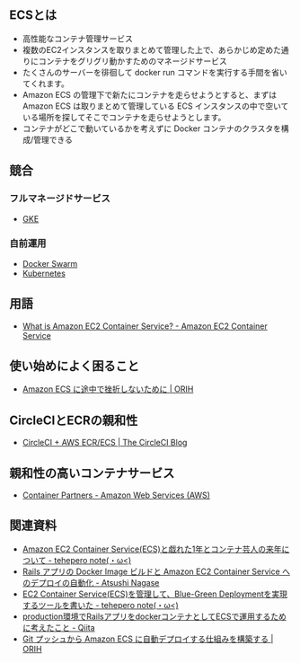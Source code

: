 ## ECSとは
* 高性能なコンテナ管理サービス
* 複数のEC2インスタンスを取りまとめて管理した上で、あらかじめ定めた通りにコンテナをグリグリ動かすためのマネージドサービス
* たくさんのサーバーを徘徊して docker run コマンドを実行する手間を省いてくれます。
* Amazon ECS の管理下で新たにコンテナを走らせようとすると、まずは Amazon ECS は取りまとめて管理している ECS インスタンスの中で空いている場所を探してそこでコンテナを走らせようとします。
* コンテナがどこで動いているかを考えずに Docker コンテナのクラスタを構成/管理できる

## 競合
### フルマネージドサービス
* [GKE](https://cloud.google.com/container-engine/?hl=ja)

### 自前運用
* [Docker Swarm](https://docs.docker.com/swarm/)
* [Kubernetes](http://kubernetes.io/)

## 用語
* [What is Amazon EC2 Container Service? - Amazon EC2 Container Service](http://docs.aws.amazon.com/ja_jp/AmazonECS/latest/developerguide/Welcome.html)

## 使い始めによく困ること
* [Amazon ECS に途中で挫折しないために | ORIH](http://orih.io/2015/12/a-few-things-i-wanted-to-know-before-playing-with-amazon-ecs/)

## CircleCIとECRの親和性
* [CircleCI + AWS ECR/ECS | The CircleCI Blog](http://blog.circleci.com/circleci-aws-ecrecs/)

## 親和性の高いコンテナサービス
* [Container Partners - Amazon Web Services (AWS)](https://aws.amazon.com/jp/containers/partners/)

## 関連資料
* [Amazon EC2 Container Service(ECS)と戯れた1年とコンテナ芸人の来年について - tehepero note(・ω<)](http://stormcat.hatenablog.com/entry/2015/12/21/210000)
* [Rails アプリの Docker Image ビルドと Amazon EC2 Container Service へのデプロイの自動化 - Atsushi Nagase](https://ja.ngs.io/2015/09/14/ecs-docker-rails/)
* [EC2 Container Service(ECS)を管理して、Blue-Green Deploymentを実現するツールを書いた - tehepero note(・ω<)](http://blog.stormcat.io/entry/2015/07/22/130000)
* [production環境でRailsアプリをdockerコンテナとしてECSで運用するために考えたこと - Qiita](http://qiita.com/joker1007/items/b8a932c1ae29705cef8d)
* [Git プッシュから Amazon ECS に自動デプロイする仕組みを構築する | ORIH](http://orih.io/2015/12/run-automated-deployment-by-git-push-with-ecs-deploy-script/)
